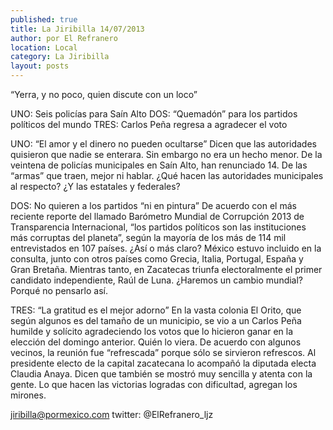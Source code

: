 ```yaml
---
published: true
title: La Jiribilla 14/07/2013
author: por El Refranero
location: Local
category: La Jiribilla
layout: posts
---
```


“Yerra, y no poco, quien discute con un loco”

UNO: Seis policías para Saín Alto
DOS: “Quemadón” para los partidos políticos del mundo
TRES: Carlos Peña regresa a agradecer el voto 

UNO: “El amor y el dinero no pueden ocultarse”
Dicen que las autoridades quisieron que nadie se enterara.
Sin embargo no era un hecho menor.
De la veintena de policías municipales en Saín Alto, han renunciado 14.
De las “armas” que traen, mejor ni hablar. 
¿Qué hacen las autoridades municipales al respecto?
¿Y las estatales y federales?

DOS: No quieren a los partidos “ni en pintura”
De acuerdo con el más reciente reporte del llamado Barómetro Mundial de Corrupción 2013 de Transparencia Internacional, “los partidos políticos son las instituciones más corruptas del planeta”, según la mayoría de los más de 114 mil entrevistados en 107 países.
¿Así o más claro?
México estuvo incluido en la consulta, junto con otros países como Grecia, Italia, Portugal, España y Gran Bretaña.
Mientras tanto, en Zacatecas triunfa electoralmente el primer candidato independiente, Raúl de Luna.
¿Haremos un cambio mundial?
Porqué no pensarlo así.

TRES: “La gratitud es el mejor adorno”
En la vasta colonia El Orito, que según algunos es del tamaño de un municipio, se vio a un Carlos Peña humilde y solícito agradeciendo los votos que lo hicieron ganar en la elección del domingo anterior.
Quién lo viera.
De acuerdo con algunos vecinos, la reunión fue “refrescada” porque sólo se sirvieron refrescos.
Al presidente electo de la capital zacatecana lo acompañó la diputada electa Claudia Anaya.
Dicen que también se mostró muy sencilla y atenta con la gente.
Lo que hacen las victorias logradas con dificultad, agregan los mirones.

jiribilla@pormexico.com
twitter: @ElRefranero_ljz
